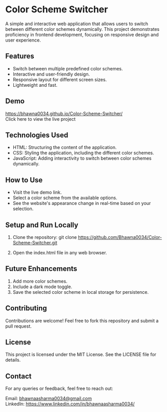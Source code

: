# Color Scheme Switcher
A simple and interactive web application that allows users to switch between different color schemes dynamically. This project demonstrates proficiency in frontend development, focusing on responsive design and user experience.

## Features
- Switch between multiple predefined color schemes.
- Interactive and user-friendly design.
- Responsive layout for different screen sizes.
- Lightweight and fast.

##  Demo
https://bhawna0034.github.io/Color-Scheme-Switcher/ 
<br>
Click here to view the live project
      

##  Technologies Used
- HTML: Structuring the content of the application.
- CSS: Styling the application, including the different color schemes.
- JavaScript: Adding interactivity to switch between color schemes dynamically.
  
## How to Use
- Visit the live demo link.
- Select a color scheme from the available options.
- See the website's appearance change in real-time based on your selection.
  

## Setup and Run Locally
1.  Clone the repository:
  git clone https://github.com/Bhawna0034/Color-Scheme-Switcher.git


2.  Open the index.html file in any web browser.
   
## Future Enhancements
1. Add more color schemes.
2. Include a dark mode toggle.
3. Save the selected color scheme in local storage for persistence.
   
## Contributing
Contributions are welcome! Feel free to fork this repository and submit a pull request.

## License
This project is licensed under the MIT License. See the LICENSE file for details.

## Contact
For any queries or feedback, feel free to reach out:

Email: bhawnaasharma0034@gmail.com <br>
LinkedIn: https://www.linkedin.com/in/bhawnaasharma0034/

